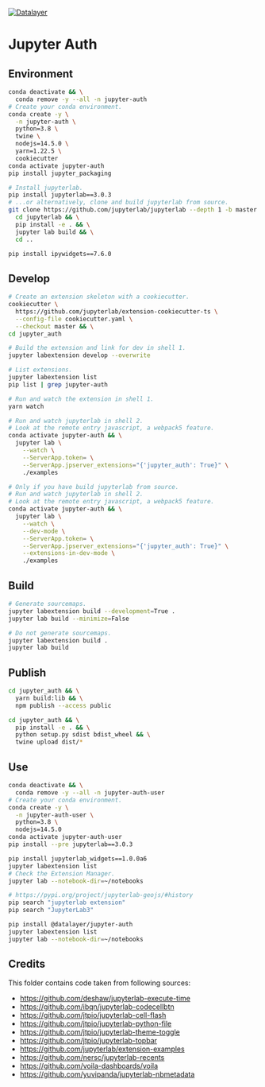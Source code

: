 [![Datalayer](https://raw.githubusercontent.com/datalayer/datalayer/main/res/logo/datalayer-25.svg?sanitize=true)](https://datalayer.io)

# Jupyter Auth

## Environment

```bash
conda deactivate && \
  conda remove -y --all -n jupyter-auth
# Create your conda environment.
conda create -y \
  -n jupyter-auth \
  python=3.8 \
  twine \
  nodejs=14.5.0 \
  yarn=1.22.5 \
  cookiecutter
conda activate jupyter-auth
pip install jupyter_packaging
```

```bash
# Install jupyterlab.
pip install jupyterlab==3.0.3
# ...or alternatively, clone and build jupyterlab from source.
git clone https://github.com/jupyterlab/jupyterlab --depth 1 -b master && \
  cd jupyterlab && \
  pip install -e . && \
  jupyter lab build && \
  cd ..
```

```bash
pip install ipywidgets==7.6.0
```

## Develop

```bash
# Create an extension skeleton with a cookiecutter.
cookiecutter \
  https://github.com/jupyterlab/extension-cookiecutter-ts \
  --config-file cookiecutter.yaml \
  --checkout master && \
cd jupyter_auth
```

```bash
# Build the extension and link for dev in shell 1.
jupyter labextension develop --overwrite
```

```bash
# List extensions.
jupyter labextension list
pip list | grep jupyter-auth
```

```bash
# Run and watch the extension in shell 1.
yarn watch
```

```bash
# Run and watch jupyterlab in shell 2.
# Look at the remote entry javascript, a webpack5 feature.
conda activate jupyter-auth && \
  jupyter lab \
    --watch \
    --ServerApp.token= \
    --ServerApp.jpserver_extensions="{'jupyter_auth': True}" \
    ./examples
```

```bash
# Only if you have build jupyterlab from source.
# Run and watch jupyterlab in shell 2.
# Look at the remote entry javascript, a webpack5 feature.
conda activate jupyter-auth && \
  jupyter lab \
    --watch \
    --dev-mode \
    --ServerApp.token= \
    --ServerApp.jpserver_extensions="{'jupyter_auth': True}" \
    --extensions-in-dev-mode \
    ./examples
```

## Build

```bash
# Generate sourcemaps.
jupyter labextension build --development=True .
jupyter lab build --minimize=False
```

```bash
# Do not generate sourcemaps.
jupyter labextension build .
jupyter lab build
```

## Publish

```bash
cd jupyter_auth && \
  yarn build:lib && \
  npm publish --access public
```

```bash
cd jupyter_auth && \
  pip install -e . && \
  python setup.py sdist bdist_wheel && \
  twine upload dist/*
```

## Use

```bash
conda deactivate && \
  conda remove -y --all -n jupyter-auth-user
# Create your conda environment.
conda create -y \
  -n jupyter-auth-user \
  python=3.8 \
  nodejs=14.5.0
conda activate jupyter-auth-user
pip install --pre jupyterlab==3.0.3
```

```bash
pip install jupyterlab_widgets==1.0.0a6
jupyter labextension list
# Check the Extension Manager.
jupyter lab --notebook-dir=~/notebooks
```

```bash
# https://pypi.org/project/jupyterlab-geojs/#history
pip search "jupyterlab extension"
pip search "JupyterLab3"
```

```bash
pip install @datalayer/jupyter-auth
jupyter labextension list
jupyter lab --notebook-dir=~/notebooks
```

## Credits

This folder contains code taken from following sources:

- https://github.com/deshaw/jupyterlab-execute-time
- https://github.com/ibqn/jupyterlab-codecellbtn
- https://github.com/jtpio/jupyterlab-cell-flash
- https://github.com/jtpio/jupyterlab-python-file
- https://github.com/jtpio/jupyterlab-theme-toggle
- https://github.com/jtpio/jupyterlab-topbar
- https://github.com/jupyterlab/extension-examples
- https://github.com/nersc/jupyterlab-recents
- https://github.com/voila-dashboards/voila
- https://github.com/yuvipanda/jupyterlab-nbmetadata
